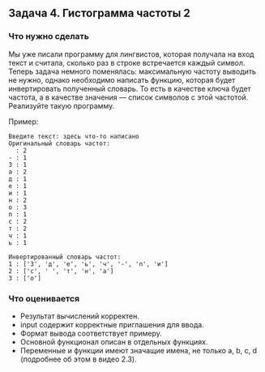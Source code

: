 ## Задача 4. Гистограмма частоты 2
### Что нужно сделать
Мы уже писали программу для лингвистов, которая получала на вход текст и считала, сколько раз в строке встречается каждый символ. Теперь задача немного поменялась: максимальную частоту выводить не нужно, однако необходимо написать функцию, которая будет инвертировать полученный словарь. То есть в качестве ключа будет частота, а в качестве значения — список символов с этой частотой. Реализуйте такую программу.

Пример:

```
Введите текст: здесь что-то написано
Оригинальный словарь частот:
  : 2
- : 1
З : 1
а : 2
д : 1
е : 1
и : 1
н : 2
о : 3
п : 1
с : 2
т : 2
ч : 1
ь : 1

Инвертированный словарь частот:
1 : ['З', 'д', 'е', 'ь', 'ч', '-', 'п', 'и']
2 : ['с', ' ', 'т', 'н', 'а']
3 : ['о']
```
### Что оценивается
- Результат вычислений корректен.
- input содержит корректные приглашения для ввода. 
- Формат вывода соответствует примеру.
- Основной функционал описан в отдельных функциях.
- Переменные и функции имеют значащие имена, не только a, b, c, d (подробнее об этом в видео 2.3).
